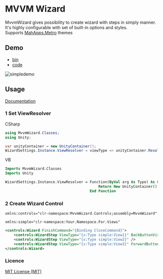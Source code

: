 # MVVM Wizard
 
MvvmWizard gives possibility to create wizard with steps in simply manner.
It's highly configurable with set of built-in options and styles.
<br />
Supports [MahApps.Metro](https://mahapps.com/) themes

## Demo
* [bin](https://github.com/worker-it/mvvm-wizard/releases/download/1.1.1/mvvm-wizrard-demo-bin.zip)
* [code](https://github.com/worker-it/mvvm-wizard/tree/master/src/WizardDemo)

<div>
<img alt="simpledemo" src="./docs/demo_wizard.gif">
</div>

## Usage
[Documentation](https://github.com/lezhkin11/mvvm-wizard/wiki)

### 1 Set ViewResolver
CSharp
```csharp
using MvvmWizard.Classes;
using Unity;

var unityContainer = new UnityContainer();
WizardSettings.Instance.ViewResolver = viewType => unityContainer.Resolve(viewType);
```
VB
```vb
Imports MvvmWizard.Classes
Imports Unity

WizardSettings.Instance.ViewResolver = Function(ByVal arg As Type) As Object
                                           Return New UnityContainer().Resolve(arg)
                                       End Function
```

### 2 Create Wizard Control
`xmlns:controls="clr-namespace:MvvmWizard.Controls;assembly=MvvmWizard"`

`xmlns:simple="clr-namespace:Your.Namespace.For.Views"`

```xml
<controls:Wizard FinishCommand="{Binding CloseCommand}">
    <controls:WizardStep ViewType="{x:Type simple:View1}" BackButtonVisibility="Collapsed" />
    <controls:WizardStep ViewType="{x:Type simple:View2}" />
    <controls:WizardStep ViewType="{x:Type simple:View3}" ForwardButtonTitle="Finish" />
</controls:Wizard>
```
### Licence
[MIT License (MIT)](./LICENSE)
